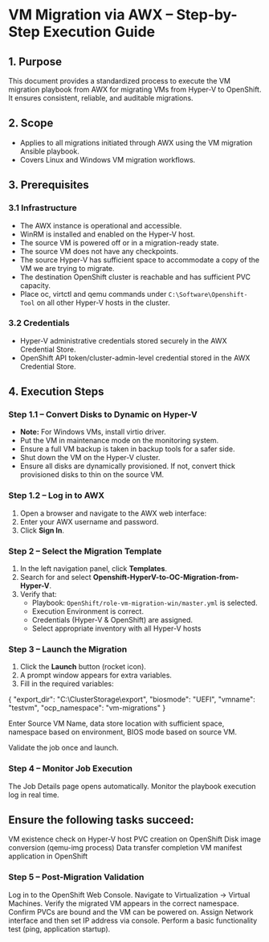 # VM Migration via AWX – Step-by-Step Execution Guide

## 1. Purpose
This document provides a standardized process to execute the VM migration playbook from AWX for migrating VMs from Hyper-V to OpenShift. It ensures consistent, reliable, and auditable migrations.

## 2. Scope
- Applies to all migrations initiated through AWX using the VM migration Ansible playbook.  
- Covers Linux and Windows VM migration workflows.  

## 3. Prerequisites

### 3.1 Infrastructure
- The AWX instance is operational and accessible.  
- WinRM is installed and enabled on the Hyper-V host.  
- The source VM is powered off or in a migration-ready state.  
- The source VM does not have any checkpoints.  
- The source Hyper-V has sufficient space to accommodate a copy of the VM we are trying to migrate.  
- The destination OpenShift cluster is reachable and has sufficient PVC capacity.  
- Place oc, virtctl and qemu commands under `C:\Software\Openshift-Tool` on all other Hyper-V hosts in the cluster.

### 3.2 Credentials
- Hyper-V administrative credentials stored securely in the AWX Credential Store.  
- OpenShift API token/cluster-admin-level credential stored in the AWX Credential Store.


## 4. Execution Steps

### Step 1.1 – Convert Disks to Dynamic on Hyper-V
- **Note:** For Windows VMs, install virtio driver.  
- Put the VM in maintenance mode on the monitoring system.  
- Ensure a full VM backup is taken in backup tools for a safer side.  
- Shut down the VM on the Hyper-V cluster.  
- Ensure all disks are dynamically provisioned. If not, convert thick provisioned disks to thin on the source VM.

### Step 1.2 – Log in to AWX
1. Open a browser and navigate to the AWX web interface: 
2. Enter your AWX username and password.  
3. Click **Sign In**.

### Step 2 – Select the Migration Template
1. In the left navigation panel, click **Templates**.  
2. Search for and select **Openshift-HyperV-to-OC-Migration-from-Hyper-V**.  
3. Verify that:  
   - Playbook: `OpenShift/role-vm-migration-win/master.yml` is selected.  
   - Execution Environment is correct.  
   - Credentials (Hyper-V & OpenShift) are assigned.  
   - Select appropriate inventory with all Hyper-V hosts

### Step 3 – Launch the Migration
1. Click the **Launch** button (rocket icon).  
2. A prompt window appears for extra variables.  
3. Fill in the required variables:

{
  "export_dir": "C:\\ClusterStorage\\export",
  "biosmode": "UEFI",
  "vmname": "testvm",
  "ocp_namespace": "vm-migrations"
}

Enter Source VM Name, data store location with sufficient space, namespace based on environment, BIOS mode based on source VM.

Validate the job once and launch.
### Step 4 – Monitor Job Execution

The Job Details page opens automatically.
Monitor the playbook execution log in real time.
## Ensure the following tasks succeed:
VM existence check on Hyper-V host
PVC creation on OpenShift
Disk image conversion (qemu-img process)
Data transfer completion
VM manifest application in OpenShift

### Step 5 – Post-Migration Validation

Log in to the OpenShift Web Console.
Navigate to Virtualization → Virtual Machines.
Verify the migrated VM appears in the correct namespace.
Confirm PVCs are bound and the VM can be powered on.
Assign Network interface and then set IP address via console. 
Perform a basic functionality test (ping, application startup).
